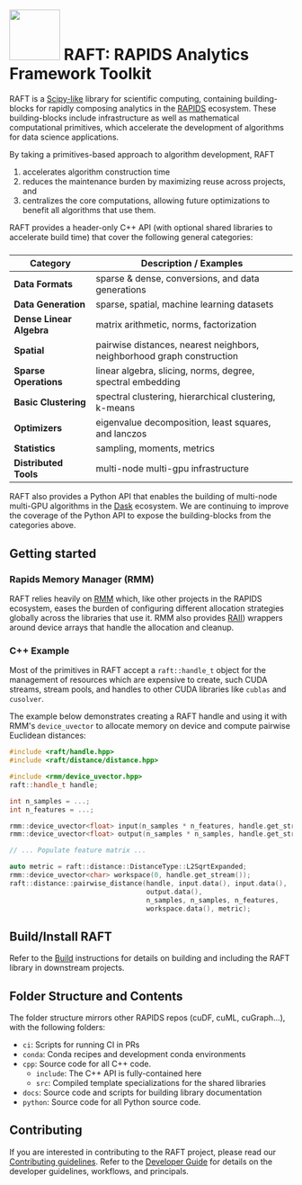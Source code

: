 # <div align="left"><img src="https://rapids.ai/assets/images/rapids_logo.png" width="90px"/>&nbsp;RAFT: RAPIDS Analytics Framework Toolkit</div>

RAFT is a [Scipy-like](https://scipy.org/) library for scientific computing, containing building-blocks for rapidly composing analytics in the [RAPIDS](https://rapids.ai) ecosystem. These building-blocks include infrastructure as well as mathematical computational primitives, which accelerate the development of algorithms for data science applications. 

By taking a primitives-based approach to algorithm development, RAFT
1. accelerates algorithm construction time
2. reduces the maintenance burden by maximizing reuse across projects, and
3. centralizes the core computations, allowing future optimizations to benefit all algorithms that use them.

RAFT provides a header-only C++ API (with optional shared libraries to accelerate build time) that cover the following general categories:

#####
| Category | Description / Examples |
| --- | --- |
| **Data Formats** | sparse & dense, conversions, and data generations |
| **Data Generation** | sparse, spatial, machine learning datasets |
| **Dense Linear Algebra** | matrix arithmetic, norms, factorization |
| **Spatial** | pairwise distances, nearest neighbors, neighborhood graph construction |
| **Sparse Operations** | linear algebra, slicing, norms, degree, spectral embedding |
| **Basic Clustering** | spectral clustering, hierarchical clustering, k-means |
| **Optimizers** | eigenvalue decomposition, least squares, and lanczos |
| **Statistics** | sampling, moments, metrics |
| **Distributed Tools** | multi-node multi-gpu infrastructure |

RAFT also provides a Python API that enables the building of multi-node multi-GPU algorithms in the [Dask](https://dask.org/) ecosystem. We are continuing to improve the coverage of the Python API to expose the building-blocks from the categories above.

## Getting started

### Rapids Memory Manager (RMM)
RAFT relies heavily on [RMM](https://github.com/rapidsai/rmm) which, 
like other projects in the RAPIDS ecosystem, eases the burden of configuring different allocation strategies globally 
across the libraries that use it. RMM also provides [RAII](https://en.wikipedia.org/wiki/Resource_acquisition_is_initialization)) wrappers around device arrays that handle the allocation and cleanup.

### C++ Example

Most of the primitives in RAFT accept a `raft::handle_t` object for the management of resources which are expensive to create, such CUDA streams, stream pools, and handles to other CUDA libraries like `cublas` and `cusolver`.

The example below demonstrates creating a RAFT handle and using it with RMM's `device_uvector` to allocate memory on device and compute
pairwise Euclidean distances:
```c++
#include <raft/handle.hpp>
#include <raft/distance/distance.hpp>

#include <rmm/device_uvector.hpp>
raft::handle_t handle;

int n_samples = ...;
int n_features = ...;

rmm::device_uvector<float> input(n_samples * n_features, handle.get_stream());
rmm::device_uvector<float> output(n_samples * n_samples, handle.get_stream());

// ... Populate feature matrix ...

auto metric = raft::distance::DistanceType::L2SqrtExpanded;
rmm::device_uvector<char> workspace(0, handle.get_stream());
raft::distance::pairwise_distance(handle, input.data(), input.data(),
                                  output.data(),
                                  n_samples, n_samples, n_features,
                                  workspace.data(), metric);
```

## Build/Install RAFT

Refer to the [Build](BUILD.md) instructions for details on building and including the RAFT library in downstream projects.

## Folder Structure and Contents

The folder structure mirrors other RAPIDS repos (cuDF, cuML, cuGraph...), with the following folders:

- `ci`: Scripts for running CI in PRs
- `conda`: Conda recipes and development conda environments
- `cpp`: Source code for all C++ code. 
  - `include`: The C++ API is fully-contained here 
  - `src`: Compiled template specializations for the shared libraries
- `docs`: Source code and scripts for building library documentation
- `python`: Source code for all Python source code.

## Contributing

If you are interested in contributing to the RAFT project, please read our [Contributing guidelines](CONTRIBUTING.md). Refer to the [Developer Guide](DEVELOPER_GUIDE.md) for details on the developer guidelines, workflows, and principals. 
